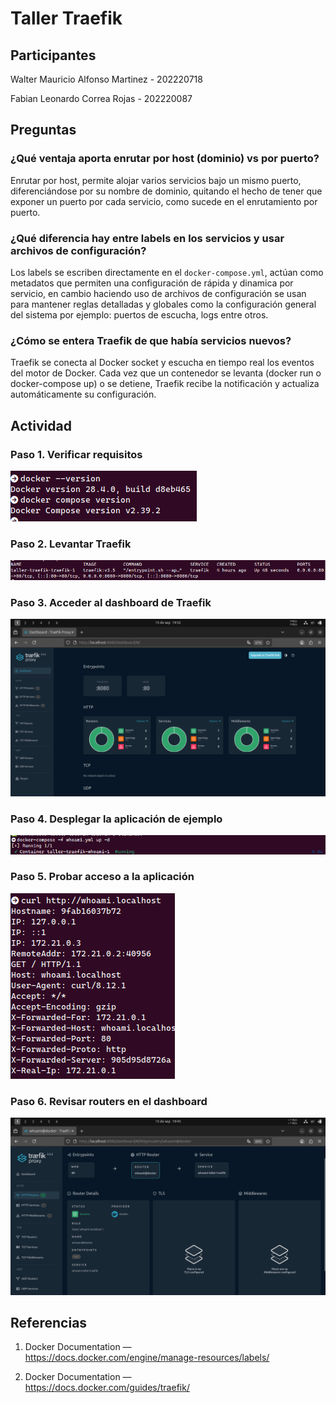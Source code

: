 # Taller Traefik 

## Participantes

Walter Mauricio Alfonso Martinez - 202220718

Fabian Leonardo Correa Rojas - 202220087

## Preguntas

### ¿Qué ventaja aporta enrutar por host (dominio) vs por puerto?

Enrutar por host, permite alojar varios servicios bajo un mismo puerto, diferenciándose por su nombre de dominio, quitando el hecho de tener que exponer un puerto por cada servicio, como sucede en el enrutamiento por puerto.

### ¿Qué diferencia hay entre labels en los servicios y usar archivos de configuración?

Los labels se escriben directamente en el ```docker-compose.yml```, actúan como metadatos que permiten una configuración de rápida y dinamica por servicio, en cambio haciendo uso de archivos de configuración se usan para mantener reglas detalladas y globales como la configuración general del sistema por ejemplo: puertos de escucha, logs entre otros.

### ¿Cómo se entera Traefik de que había servicios nuevos?

Traefik se conecta al Docker socket y escucha en tiempo real los eventos del motor de Docker. Cada vez que un contenedor se levanta (docker run o docker-compose up) o se detiene, Traefik recibe la notificación y actualiza automáticamente su configuración.

## Actividad

### Paso 1. Verificar requisitos

![docker version](./images/docker-version.png)

### Paso 2. Levantar Traefik

![docker compose ps](./images/traefik-ps.png)

### Paso 3. Acceder al dashboard de Traefik

![traefik dashboard](./images/traefik-dashboard.png)

### Paso 4. Desplegar la aplicación de ejemplo

![whoami up](./images/whoami-up.png)

### Paso 5. Probar acceso a la aplicación

![curl service](./images/curl-service.png)

### Paso 6. Revisar routers en el dashboard

![whoami traefik](./images/whoami-traefik.png)


## Referencias  

1. Docker Documentation —  
   https://docs.docker.com/engine/manage-resources/labels/  

2. Docker Documentation —   
   https://docs.docker.com/guides/traefik/  


